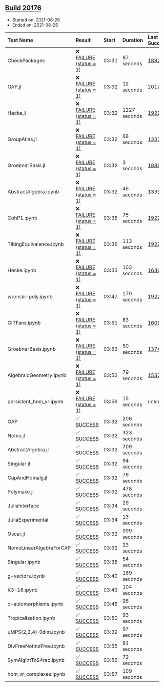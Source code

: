 ## [Build 20176](https://oscarci.mathematik.uni-kl.de/job/oscar/20176/)

* Started on: 2021-08-26
* Ended on: 2021-08-26

| Test Name    | Result | Start | Duration | Last Success | First Failure |
|:-------------|:-------|:------|:---------|:-------------|:--------------|
| CheckPackages | ❌ [FAILURE (status = 1)](https://oscarci.mathematik.uni-kl.de/job/oscar/20176/artifact/logs/build-20176/CheckPackages.log) | 03:31 | 87 seconds | [18822](https://oscarci.mathematik.uni-kl.de/job/oscar/18822/) | [18823](https://oscarci.mathematik.uni-kl.de/job/oscar/18823/) |
| GAP.jl | ❌ [FAILURE (status = 1)](https://oscarci.mathematik.uni-kl.de/job/oscar/20176/artifact/logs/build-20176/GAP.jl.log) | 03:32 | 12 seconds | [20175](https://oscarci.mathematik.uni-kl.de/job/oscar/20175/) | [20176](https://oscarci.mathematik.uni-kl.de/job/oscar/20176/) |
| Hecke.jl | ❌ [FAILURE (status = 1)](https://oscarci.mathematik.uni-kl.de/job/oscar/20176/artifact/logs/build-20176/Hecke.jl.log) | 03:32 | 1227 seconds | [19222](https://oscarci.mathematik.uni-kl.de/job/oscar/19222/) | [20152](https://oscarci.mathematik.uni-kl.de/job/oscar/20152/) |
| GroupAtlas.jl | ❌ [FAILURE (status = 1)](https://oscarci.mathematik.uni-kl.de/job/oscar/20176/artifact/logs/build-20176/GroupAtlas.jl.log) | 03:32 | 68 seconds | [13311](https://oscarci.mathematik.uni-kl.de/job/oscar/13311/) | [13312](https://oscarci.mathematik.uni-kl.de/job/oscar/13312/) |
| GroebnerBasis.jl | ❌ [FAILURE (status = 1)](https://oscarci.mathematik.uni-kl.de/job/oscar/20176/artifact/logs/build-20176/GroebnerBasis.jl.log) | 03:32 | 3 seconds | [18864](https://oscarci.mathematik.uni-kl.de/job/oscar/18864/) | [18865](https://oscarci.mathematik.uni-kl.de/job/oscar/18865/) |
| AbstractAlgebra.ipynb | ❌ [FAILURE (status = 1)](https://oscarci.mathematik.uni-kl.de/job/oscar/20176/artifact/logs/build-20176/AbstractAlgebra.ipynb.log) | 03:32 | 46 seconds | [13355](https://oscarci.mathematik.uni-kl.de/job/oscar/13355/) | [13356](https://oscarci.mathematik.uni-kl.de/job/oscar/13356/) |
| CohP1.ipynb | ❌ [FAILURE (status = 1)](https://oscarci.mathematik.uni-kl.de/job/oscar/20176/artifact/logs/build-20176/CohP1.ipynb.log) | 03:35 | 75 seconds | [19222](https://oscarci.mathematik.uni-kl.de/job/oscar/19222/) | [20152](https://oscarci.mathematik.uni-kl.de/job/oscar/20152/) |
| TiltingEquivalence.ipynb | ❌ [FAILURE (status = 1)](https://oscarci.mathematik.uni-kl.de/job/oscar/20176/artifact/logs/build-20176/TiltingEquivalence.ipynb.log) | 03:36 | 113 seconds | [19222](https://oscarci.mathematik.uni-kl.de/job/oscar/19222/) | [20152](https://oscarci.mathematik.uni-kl.de/job/oscar/20152/) |
| Hecke.ipynb | ❌ [FAILURE (status = 1)](https://oscarci.mathematik.uni-kl.de/job/oscar/20176/artifact/logs/build-20176/Hecke.ipynb.log) | 03:33 | 103 seconds | [16463](https://oscarci.mathematik.uni-kl.de/job/oscar/16463/) | [16464](https://oscarci.mathematik.uni-kl.de/job/oscar/16464/) |
| wronski-poly.ipynb | ❌ [FAILURE (status = 1)](https://oscarci.mathematik.uni-kl.de/job/oscar/20176/artifact/logs/build-20176/wronski-poly.ipynb.log) | 03:47 | 170 seconds | [19222](https://oscarci.mathematik.uni-kl.de/job/oscar/19222/) | [20152](https://oscarci.mathematik.uni-kl.de/job/oscar/20152/) |
| GITFans.ipynb | ❌ [FAILURE (status = 1)](https://oscarci.mathematik.uni-kl.de/job/oscar/20176/artifact/logs/build-20176/GITFans.ipynb.log) | 03:51 | 83 seconds | [16068](https://oscarci.mathematik.uni-kl.de/job/oscar/16068/) | [16069](https://oscarci.mathematik.uni-kl.de/job/oscar/16069/) |
| GroebnerBasis.ipynb | ❌ [FAILURE (status = 1)](https://oscarci.mathematik.uni-kl.de/job/oscar/20176/artifact/logs/build-20176/GroebnerBasis.ipynb.log) | 03:53 | 50 seconds | [13748](https://oscarci.mathematik.uni-kl.de/job/oscar/13748/) | [13749](https://oscarci.mathematik.uni-kl.de/job/oscar/13749/) |
| AlgebraicGeometry.ipynb | ❌ [FAILURE (status = 1)](https://oscarci.mathematik.uni-kl.de/job/oscar/20176/artifact/logs/build-20176/AlgebraicGeometry.ipynb.log) | 03:53 | 79 seconds | [15322](https://oscarci.mathematik.uni-kl.de/job/oscar/15322/) | [15323](https://oscarci.mathematik.uni-kl.de/job/oscar/15323/) |
| persistent_hom_vr.ipynb | ❌ [FAILURE (status = 1)](https://oscarci.mathematik.uni-kl.de/job/oscar/20176/artifact/logs/build-20176/persistent_hom_vr.ipynb.log) | 03:59 | 15 seconds | unknown | unknown |
| GAP | ✅ [SUCCESS](https://oscarci.mathematik.uni-kl.de/job/oscar/20176/artifact/logs/build-20176/GAP.log) | 03:32 | 206 seconds |  |  |
| Nemo.jl | ✅ [SUCCESS](https://oscarci.mathematik.uni-kl.de/job/oscar/20176/artifact/logs/build-20176/Nemo.jl.log) | 03:32 | 323 seconds |  |  |
| AbstractAlgebra.jl | ✅ [SUCCESS](https://oscarci.mathematik.uni-kl.de/job/oscar/20176/artifact/logs/build-20176/AbstractAlgebra.jl.log) | 03:32 | 709 seconds |  |  |
| Singular.jl | ✅ [SUCCESS](https://oscarci.mathematik.uni-kl.de/job/oscar/20176/artifact/logs/build-20176/Singular.jl.log) | 03:32 | 94 seconds |  |  |
| CapAndHomalg.jl | ✅ [SUCCESS](https://oscarci.mathematik.uni-kl.de/job/oscar/20176/artifact/logs/build-20176/CapAndHomalg.jl.log) | 03:32 | 76 seconds |  |  |
| Polymake.jl | ✅ [SUCCESS](https://oscarci.mathematik.uni-kl.de/job/oscar/20176/artifact/logs/build-20176/Polymake.jl.log) | 03:32 | 478 seconds |  |  |
| JuliaInterface | ✅ [SUCCESS](https://oscarci.mathematik.uni-kl.de/job/oscar/20176/artifact/logs/build-20176/JuliaInterface.log) | 03:34 | 29 seconds |  |  |
| JuliaExperimental | ✅ [SUCCESS](https://oscarci.mathematik.uni-kl.de/job/oscar/20176/artifact/logs/build-20176/JuliaExperimental.log) | 03:34 | 13 seconds |  |  |
| Oscar.jl | ✅ [SUCCESS](https://oscarci.mathematik.uni-kl.de/job/oscar/20176/artifact/logs/build-20176/Oscar.jl.log) | 03:32 | 999 seconds |  |  |
| NemoLinearAlgebraForCAP | ✅ [SUCCESS](https://oscarci.mathematik.uni-kl.de/job/oscar/20176/artifact/logs/build-20176/NemoLinearAlgebraForCAP.log) | 03:32 | 23 seconds |  |  |
| Singular.ipynb | ✅ [SUCCESS](https://oscarci.mathematik.uni-kl.de/job/oscar/20176/artifact/logs/build-20176/Singular.ipynb.log) | 03:38 | 54 seconds |  |  |
| g-vectors.ipynb | ✅ [SUCCESS](https://oscarci.mathematik.uni-kl.de/job/oscar/20176/artifact/logs/build-20176/g-vectors.ipynb.log) | 03:40 | 189 seconds |  |  |
| K3-16.ipynb | ✅ [SUCCESS](https://oscarci.mathematik.uni-kl.de/job/oscar/20176/artifact/logs/build-20176/K3-16.ipynb.log) | 03:43 | 104 seconds |  |  |
| c-automorphisms.ipynb | ✅ [SUCCESS](https://oscarci.mathematik.uni-kl.de/job/oscar/20176/artifact/logs/build-20176/c-automorphisms.ipynb.log) | 03:45 | 96 seconds |  |  |
| Tropicalization.ipynb | ✅ [SUCCESS](https://oscarci.mathematik.uni-kl.de/job/oscar/20176/artifact/logs/build-20176/Tropicalization.ipynb.log) | 03:50 | 93 seconds |  |  |
| uMPS(2,2,4)_0dim.ipynb | ✅ [SUCCESS](https://oscarci.mathematik.uni-kl.de/job/oscar/20176/artifact/logs/build-20176/uMPS-2-2-4-_0dim.ipynb.log) | 03:39 | 97 seconds |  |  |
| DivFreeNotIndFree.ipynb | ✅ [SUCCESS](https://oscarci.mathematik.uni-kl.de/job/oscar/20176/artifact/logs/build-20176/DivFreeNotIndFree.ipynb.log) | 03:55 | 91 seconds |  |  |
| SymAlgIntToS4rep.ipynb | ✅ [SUCCESS](https://oscarci.mathematik.uni-kl.de/job/oscar/20176/artifact/logs/build-20176/SymAlgIntToS4rep.ipynb.log) | 03:56 | 72 seconds |  |  |
| hom_vr_complexes.ipynb | ✅ [SUCCESS](https://oscarci.mathematik.uni-kl.de/job/oscar/20176/artifact/logs/build-20176/hom_vr_complexes.ipynb.log) | 03:57 | 109 seconds |  |  |
